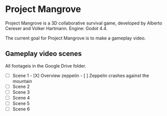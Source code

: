 # Project Mangrove

Project Mangrove is a 3D collaborative survival game, developed by Alberto Cereser and Volker Hartmann. Engine: Godot 4.4. 

The current goal for Project Mangrove is to make a gameplay video. 

## Gameplay video scenes

All footageis in the Google Drive folder. 

- [ ] Scene 1
      - [X] Overview zeppelin
      - [ ] Zeppelin crashes against the mountain
- [ ] Scene 2
- [ ] Scene 3
- [ ] Scene 4
- [ ] Scene 5
- [ ] Scene 6
